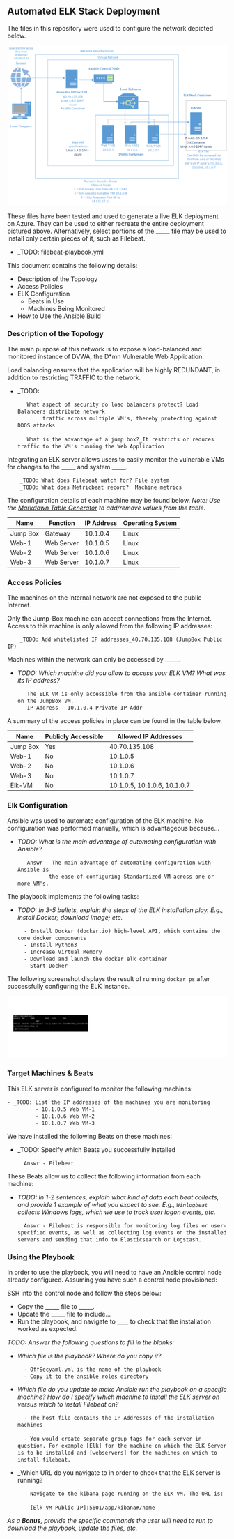 ## Automated ELK Stack Deployment

The files in this repository were used to configure the network depicted below.

![TODO: Update the path with the name of your diagram](Diagrams/Network_Diagram.png)

These files have been tested and used to generate a live ELK deployment on Azure. They can be used to either recreate the entire deployment pictured above. Alternatively, select portions of the _____ file may be used to install only certain pieces of it, such as Filebeat.

  - _TODO: filebeat-playbook.yml

This document contains the following details:
- Description of the Topology
- Access Policies
- ELK Configuration
  - Beats in Use
  - Machines Being Monitored
- How to Use the Ansible Build


### Description of the Topology

The main purpose of this network is to expose a load-balanced and monitored instance of DVWA, the D*mn Vulnerable Web Application.

Load balancing ensures that the application will be highly REDUNDANT, in addition to restricting TRAFFIC to the network.
- _TODO: 

         What aspect of security do load balancers protect? Load Balancers distribute network
              traffic across multiple VM's, thereby protecting against DDOS attacks
                                  
         What is the advantage of a jump box?_It restricts or reduces traffic to the VM's running the Web Application

Integrating an ELK server allows users to easily monitor the vulnerable VMs for changes to the _____ and system _____.

        _TODO: What does Filebeat watch for? File system
        _TODO: What does Metricbeat record?  Machine metrics

The configuration details of each machine may be found below.
_Note: Use the [Markdown Table Generator](http://www.tablesgenerator.com/markdown_tables) to add/remove values from the table_.

| Name     | Function   | IP Address | Operating System |
|----------|------------|------------|------------------|
| Jump Box | Gateway    | 10.1.0.4   | Linux            |
| Web-1    | Web Server | 10.1.0.5   | Linux            |
| Web-2    | Web Server | 10.1.0.6   | Linux            |
| Web-3    | Web Server | 10.1.0.7   | Linux            |

### Access Policies

The machines on the internal network are not exposed to the public Internet. 

Only the Jump-Box machine can accept connections from the Internet. Access to this machine is only allowed from the following IP addresses:

        _TODO: Add whitelisted IP addresses_40.70.135.108 (JumpBox Public IP)

Machines within the network can only be accessed by _____.
- _TODO: Which machine did you allow to access your ELK VM? What was its IP address?_

         The ELK VM is only accessible from the ansible container running on the JumpBox VM.
         IP Address - 10.1.0.4 Private IP Addr 


A summary of the access policies in place can be found in the table below.

| Name     | Publicly Accessible | Allowed IP Addresses            |
|----------|---------------------|---------------------------------|
| Jump Box |        Yes          |    40.70.135.108                |
| Web-1    |        No           |    10.1.0.5                     |
| Web-2    |        No           |    10.1.0.6                     |
| Web-3    |        No           |    10.1.0.7                     |
| Elk-VM   |        No           |    10.1.0.5, 10.1.0.6, 10.1.0.7 |

### Elk Configuration

Ansible was used to automate configuration of the ELK machine. No configuration was performed manually, which is advantageous because...

- _TODO: What is the main advantage of automating configuration with Ansible?_

         Answr - The main advantage of automating configuration with Ansible is
                the ease of configuring Standardized VM across one or more VM's.

The playbook implements the following tasks:

- _TODO: In 3-5 bullets, explain the steps of the ELK installation play. E.g., install Docker; download image; etc._

        - Install Docker (docker.io) high-level API, which contains the core docker components
        - Install Python3
        - Increase Virtual Memory
        - Download and launch the docker elk container
        - Start Docker

The following screenshot displays the result of running `docker ps` after successfully configuring the ELK instance.

![TODO: Update the path with the name of your screenshot of docker ps output](Images/Elk_Container_Running.png)

### Target Machines & Beats
This ELK server is configured to monitor the following machines:

    - _TODO: List the IP addresses of the machines you are monitoring
             - 10.1.0.5 Web VM-1
             - 10.1.0.6 Web VM-2
             - 10.1.0.7 Web VM-3

We have installed the following Beats on these machines:
- _TODO: Specify which Beats you successfully installed

        Answr - Filebeat

These Beats allow us to collect the following information from each machine:

- _TODO: In 1-2 sentences, explain what kind of data each beat collects, and provide         1 example of what you expect to see. E.g., `Winlogbeat` collects Windows logs, which we use to track user logon events, etc._

        Answr - Filebeat is responsible for monitoring log files or user-specified events, as well as collecting log events on the installed servers and sending that info to Elasticsearch or Logstash.

### Using the Playbook
In order to use the playbook, you will need to have an Ansible control node already configured. Assuming you have such a control node provisioned: 

SSH into the control node and follow the steps below:
- Copy the _____ file to _____.
- Update the _____ file to include...
- Run the playbook, and navigate to ____ to check that the installation worked as expected.

_TODO: Answer the following questions to fill in the blanks:_

- _Which file is the playbook? Where do you copy it?_

        - OffSecyaml.yml is the name of the playbook
        - Copy it to the ansible roles directory

- _Which file do you update to make Ansible run the playbook on a specific machine? How do I specify which machine to install the ELK server on versus which to install Filebeat on?_

        - The host file contains the IP Addresses of the installation machines

        - You would create separate group tags for each server in question. For example [Elk] for the machine on which the ELK Server is to be installed and [webservers] for the machines on which to install filebeat.

- _Which URL do you navigate to in order to check that the ELK server is running?

        - Navigate to the kibana page running on the ELK VM. The URL is: 

          [Elk VM Public IP]:5601/app/kibana#/home

_As a **Bonus**, provide the specific commands the user will need to run to download the playbook, update the files, etc._